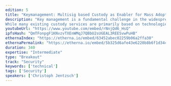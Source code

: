 ```yaml
---
edition: 5
title: "Keymanagement: Multisig based Custody as Enabler for Mass Adoption"
description: "Key management is a fundamental challenge in the widespread use of blockchain technology. Especially when it comes to managing large tokenized values, a suitable custody service is essential.
While many existing custody services are primarily based on technologies such as Shamir's Secret Sharing, it makes sense to use a Smart  Contract based Multisig to manage the rules such as access, what signatures are required, time delay, recovery of lost accesses, etc."
youtubeUrl: "https://www.youtube.com/embed/rNnjQd6_HsQ"
ipfsHash: "QmTFonpgF1KNvzvTXEnWMqJ7QBbU2sUGEAL3REESvwPuHB"
ethernaIndex: "https://etherna.io/embed/63452abec02259b06a2ffa30"
ethernaPermalink: "https://etherna.io/embed/5b325d6afe43e6220b8b6f1d34c55b59ebf3aee031476ab89de78c06733547f3"
duration: 340
expertise: "Intermediate"
type: "Breakout"
track: "Security"
keywords: ['technical']
tags: ['Security']
speakers: ['Christoph Jentzsch']
---
```

